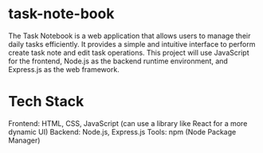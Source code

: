 # task-note-book
The Task Notebook is a web application that allows users to manage their daily tasks efficiently.
It provides a simple and intuitive interface to perform create task note and edit task operations. 
This project will use JavaScript for the frontend, Node.js as the backend runtime environment, and Express.js as the web framework.



# Tech Stack
Frontend: HTML, CSS, JavaScript (can use a library like React for a more dynamic UI)
Backend: Node.js, Express.js
Tools: npm (Node Package Manager)
